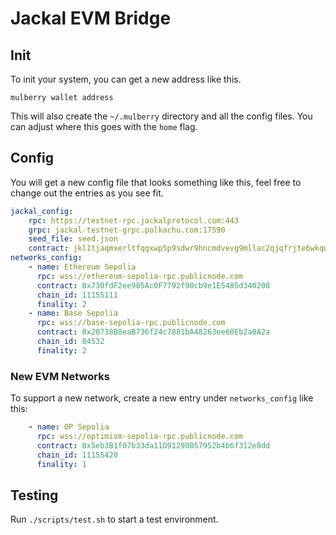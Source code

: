 # Jackal EVM Bridge

## Init
To init your system, you can get a new address like this.
```shell
mulberry wallet address
```
This will also create the `~/.mulberry` directory and all the config files. You can adjust where this goes with the `home` flag.

## Config
You will get a new config file that looks something like this, feel free to change out the entries as you see fit.
```yaml
jackal_config:
    rpc: https://testnet-rpc.jackalprotocol.com:443
    grpc: jackal-testnet-grpc.polkachu.com:17590
    seed_file: seed.json
    contract: jkl1tjaqmxerltfqgxwp5p9sdwr9hncmdvevg9mllac2qjqfrjte6wkqwnq3h9
networks_config:
    - name: Ethereum Sepolia
      rpc: wss://ethereum-sepolia-rpc.publicnode.com
      contract: 0x730fdF2ee985Ac0F7792f90cb9e1E5485d340208
      chain_id: 11155111
      finality: 2
    - name: Base Sepolia
      rpc: wss://base-sepolia-rpc.publicnode.com
      contract: 0x20738B8eaB736f24c7881bA48263ee60Eb2a0A2a
      chain_id: 84532
      finality: 2
```

### New EVM Networks
To support a new network, create a new entry under `networks_config` like this:
```yaml
    - name: OP Sepolia
      rpc: wss://optimism-sepolia-rpc.publicnode.com
      contract: 0x5eb3B1f07b33da11D91290B57952b4b6f312e8dd
      chain_id: 11155420
      finality: 1
```
## Testing

Run `./scripts/test.sh` to start a test environment.